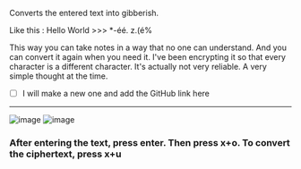 Converts the entered text into gibberish.

Like this : Hello World >>> *-éé. z.(é%

This way you can take notes in a way that no one can understand. And you can convert it again when you need it.
I've been encrypting it so that every character is a different character. It's actually not very reliable. A very simple thought at the time.
 - [ ] I will make a new one and add the GitHub link here
---

![image](https://github.com/user-attachments/assets/58d9dd2c-3013-42f6-b493-7802b8456309)
![image](https://github.com/user-attachments/assets/612031b6-2cd8-498f-8886-9f1a646f98bc) 
### After entering the text, press enter. Then press x+o. To convert the ciphertext, press x+u


